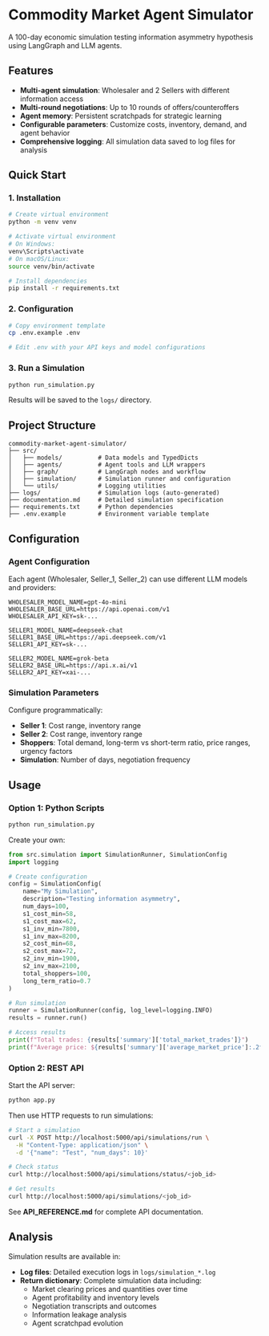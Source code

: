 # Commodity Market Agent Simulator

A 100-day economic simulation testing information asymmetry hypothesis using LangGraph and LLM agents.

## Features

- **Multi-agent simulation**: Wholesaler and 2 Sellers with different information access
- **Multi-round negotiations**: Up to 10 rounds of offers/counteroffers
- **Agent memory**: Persistent scratchpads for strategic learning
- **Configurable parameters**: Customize costs, inventory, demand, and agent behavior
- **Comprehensive logging**: All simulation data saved to log files for analysis

## Quick Start

### 1. Installation

```bash
# Create virtual environment
python -m venv venv

# Activate virtual environment
# On Windows:
venv\Scripts\activate
# On macOS/Linux:
source venv/bin/activate

# Install dependencies
pip install -r requirements.txt
```

### 2. Configuration

```bash
# Copy environment template
cp .env.example .env

# Edit .env with your API keys and model configurations
```

### 3. Run a Simulation

```bash
python run_simulation.py
```

Results will be saved to the `logs/` directory.

## Project Structure

```
commodity-market-agent-simulator/
├── src/
│   ├── models/          # Data models and TypedDicts
│   ├── agents/          # Agent tools and LLM wrappers
│   ├── graph/           # LangGraph nodes and workflow
│   ├── simulation/      # Simulation runner and configuration
│   └── utils/           # Logging utilities
├── logs/                # Simulation logs (auto-generated)
├── documentation.md     # Detailed simulation specification
├── requirements.txt     # Python dependencies
├── .env.example         # Environment variable template
```

## Configuration

### Agent Configuration

Each agent (Wholesaler, Seller_1, Seller_2) can use different LLM models and providers:

```env
WHOLESALER_MODEL_NAME=gpt-4o-mini
WHOLESALER_BASE_URL=https://api.openai.com/v1
WHOLESALER_API_KEY=sk-...

SELLER1_MODEL_NAME=deepseek-chat
SELLER1_BASE_URL=https://api.deepseek.com/v1
SELLER1_API_KEY=sk-...

SELLER2_MODEL_NAME=grok-beta
SELLER2_BASE_URL=https://api.x.ai/v1
SELLER2_API_KEY=xai-...
```

### Simulation Parameters

Configure programmatically:

- **Seller 1**: Cost range, inventory range
- **Seller 2**: Cost range, inventory range
- **Shoppers**: Total demand, long-term vs short-term ratio, price ranges, urgency factors
- **Simulation**: Number of days, negotiation frequency

## Usage

### Option 1: Python Scripts

```bash
python run_simulation.py
```

Create your own:

```python
from src.simulation import SimulationRunner, SimulationConfig
import logging

# Create configuration
config = SimulationConfig(
    name="My Simulation",
    description="Testing information asymmetry",
    num_days=100,
    s1_cost_min=58,
    s1_cost_max=62,
    s1_inv_min=7800,
    s1_inv_max=8200,
    s2_cost_min=68,
    s2_cost_max=72,
    s2_inv_min=1900,
    s2_inv_max=2100,
    total_shoppers=100,
    long_term_ratio=0.7
)

# Run simulation
runner = SimulationRunner(config, log_level=logging.INFO)
results = runner.run()

# Access results
print(f"Total trades: {results['summary']['total_market_trades']}")
print(f"Average price: ${results['summary']['average_market_price']:.2f}")
```

### Option 2: REST API

Start the API server:

```bash
python app.py
```

Then use HTTP requests to run simulations:

```bash
# Start a simulation
curl -X POST http://localhost:5000/api/simulations/run \
  -H "Content-Type: application/json" \
  -d '{"name": "Test", "num_days": 10}'

# Check status
curl http://localhost:5000/api/simulations/status/<job_id>

# Get results
curl http://localhost:5000/api/simulations/<job_id>
```

See **API_REFERENCE.md** for complete API documentation.

## Analysis

Simulation results are available in:

- **Log files**: Detailed execution logs in `logs/simulation_*.log`
- **Return dictionary**: Complete simulation data including:
  - Market clearing prices and quantities over time
  - Agent profitability and inventory levels
  - Negotiation transcripts and outcomes
  - Information leakage analysis
  - Agent scratchpad evolution


